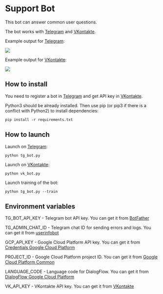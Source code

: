 # Support Bot

This bot can answer common user questions. 

The bot works with [Telegram](https://telegram.org/) and [VKontakte](https://vk.com/).

Example output for [Telegram](https://telegram.org/):

![](https://dvmn.org/filer/canonical/1569214094/323/)

Example output for [VKontakte](https://vk.com/):

![](https://dvmn.org/filer/canonical/1569214089/322/)


## How to install

You need to register a bot in [Telegram](https://telegram.org/) and get API key in [VKontakte](https://vk.com/).

Python3 should be already installed. Then use pip (or pip3 if there is a conflict with Python2) to install dependencies:

```
pip install -r requirements.txt
```

## How to launch

Launch on [Telegram](https://telegram.org/):

```
python tg_bot.py
```

Launch on [VKontakte](https://vk.com/):

```
python vk_bot.py
```

Launch training of the bot:

```
python tg_bot.py --train
``` 

## Environment variables

TG_BOT_API_KEY - Telegram bot API key. You can get it from [BotFather](https://telegram.me/BotFather)

TG_ADMIN_CHAT_ID - Telegram chat ID for sending errors and logs. You can get it from [userinfobot](https://telegram.me/userinfobot)

GCP_API_KEY - Google Cloud Platform API key. You can get it from [Credentials Google Cloud Platform](https://console.cloud.google.com/apis/credentials)

PROJECT_ID - Google Cloud Platform project ID. You can get it from [Google Cloud Platform Common](https://cloud.google.com/)

LANGUAGE_CODE - Language code for DialogFlow. You can get it from [DialogFlow Google Cloud Platform](https://dialogflow.cloud.google.com/#/editAgent/newagent-csrj/languages)

VK_API_KEY - VKontakte API key. You can get it from [VKontakte](https://vk.com/)
